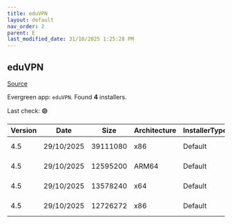 ```yaml
---
title: eduVPN
layout: default
nav_order: 2
parent: E
last_modified_date: 31/10/2025 1:25:28 PM
---
```


## eduVPN

[Source](https://app.eduvpn.org/)

Evergreen app: `eduVPN`. Found **4** installers.

Last check: 🟢

| Version | Date       | Size     | Architecture | InstallerType | Type | URI                                                                                                                                                                          |
| ------- | ---------- | -------- | ------------ | ------------- | ---- | ---------------------------------------------------------------------------------------------------------------------------------------------------------------------------- |
| 4.5     | 29/10/2025 | 39111080 | x86          | Default       | exe  | [https://codeberg.org/eduVPN/windows/releases/download/4.5/eduVPNClient_4.5.exe](https://codeberg.org/eduVPN/windows/releases/download/4.5/eduVPNClient_4.5.exe)             |
| 4.5     | 29/10/2025 | 12595200 | ARM64        | Default       | msi  | [https://codeberg.org/eduVPN/windows/releases/download/4.5/eduVPNClient_4.5_ARM64.msi](https://codeberg.org/eduVPN/windows/releases/download/4.5/eduVPNClient_4.5_ARM64.msi) |
| 4.5     | 29/10/2025 | 13578240 | x64          | Default       | msi  | [https://codeberg.org/eduVPN/windows/releases/download/4.5/eduVPNClient_4.5_x64.msi](https://codeberg.org/eduVPN/windows/releases/download/4.5/eduVPNClient_4.5_x64.msi)     |
| 4.5     | 29/10/2025 | 12726272 | x86          | Default       | msi  | [https://codeberg.org/eduVPN/windows/releases/download/4.5/eduVPNClient_4.5_x86.msi](https://codeberg.org/eduVPN/windows/releases/download/4.5/eduVPNClient_4.5_x86.msi)     |
